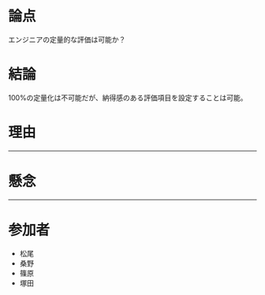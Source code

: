 # 論点
エンジニアの定量的な評価は可能か？

# 結論
100%の定量化は不可能だが、納得感のある評価項目を設定することは可能。

# 理由
*****************************

# 懸念
*****************************

# 参加者
- 松尾
- 桑野
- 篠原
- 塚田

